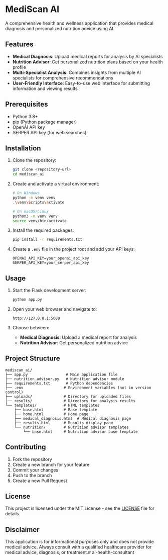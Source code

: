 # MediScan AI

A comprehensive health and wellness application that provides medical diagnosis and personalized nutrition advice using AI.

## Features

- **Medical Diagnosis**: Upload medical reports for analysis by AI specialists
- **Nutrition Advisor**: Get personalized nutrition plans based on your health profile
- **Multi-Specialist Analysis**: Combines insights from multiple AI specialists for comprehensive recommendations
- **User-Friendly Interface**: Easy-to-use web interface for submitting information and viewing results

## Prerequisites

- Python 3.8+
- pip (Python package manager)
- OpenAI API key
- SERPER API key (for web searches)

## Installation

1. Clone the repository:
   ```bash
   git clone <repository-url>
   cd mediscan_ai
   ```

2. Create and activate a virtual environment:
   ```bash
   # On Windows
   python -m venv venv
   .\venv\Scripts\activate
   
   # On macOS/Linux
   python3 -m venv venv
   source venv/bin/activate
   ```

3. Install the required packages:
   ```bash
   pip install -r requirements.txt
   ```

4. Create a `.env` file in the project root and add your API keys:
   ```
   OPENAI_API_KEY=your_openai_api_key
   SERPER_API_KEY=your_serper_api_key
   ```

## Usage

1. Start the Flask development server:
   ```bash
   python app.py
   ```

2. Open your web browser and navigate to:
   ```
   http://127.0.0.1:5000
   ```

3. Choose between:
   - **Medical Diagnosis**: Upload a medical report for analysis
   - **Nutrition Advisor**: Get personalized nutrition advice

## Project Structure

```
mediscan_ai/
├── app.py                 # Main application file
├── nutrition_advisor.py   # Nutrition advisor module
├── requirements.txt       # Python dependencies
├── .env                  # Environment variables (not in version control)
├── uploads/              # Directory for uploaded files
├── results/              # Directory for analysis results
└── templates/            # HTML templates
    ├── base.html         # Base template
    ├── home.html         # Home page
    ├── medical_diagnosis.html  # Medical diagnosis page
    ├── results.html      # Results display page
    └── nutrition/        # Nutrition advisor templates
        └── base.html     # Nutrition advisor base template
```

## Contributing

1. Fork the repository
2. Create a new branch for your feature
3. Commit your changes
4. Push to the branch
5. Create a new Pull Request

## License

This project is licensed under the MIT License - see the [LICENSE](LICENSE) file for details.

## Disclaimer

This application is for informational purposes only and does not provide medical advice. Always consult with a qualified healthcare provider for medical advice, diagnosis, or treatment.#   a i - h e a l t h - c o n s u l t a n t  
 